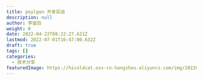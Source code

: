 ```yaml
---
title: poylgon 开发实战
description: null
author: 李留白
weight: 0
date: 2022-04-22T08:22:27.621Z
lastmod: 2022-07-01T16:47:00.632Z
draft: true
tags: []
categories:
  - 技术分享
featuredImage: https://hicoldcat.oss-cn-hangzhou.aliyuncs.com/img/20220422162801.png
---
```

